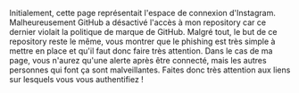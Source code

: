 Initialement, cette page représentait l'espace de connexion d'Instagram. Malheureusement GitHub a désactivé l'accès à mon repository car ce dernier violait la politique de marque de GitHub. Malgré tout, le but de ce repository reste le même, vous montrer que le phishing est très simple à mettre en place et qu'il faut donc faire très attention. Dans le cas de ma page, vous n'aurez qu'une alerte après être connecté, mais les autres personnes qui font ça sont malveillantes. Faites donc très attention aux liens sur lesquels vous vous authentifiez !
